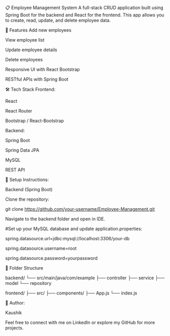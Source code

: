 📋 Employee Management System
A full-stack CRUD application built using Spring Boot for the backend and React for the frontend. This app allows you to create, read, update, and delete employee data.

🚀 Features
Add new employees

View employee list

Update employee details

Delete employees

Responsive UI with React Bootstrap

RESTful APIs with Spring Boot

🛠️ Tech Stack
Frontend:

React

React Router

Bootstrap / React-Bootstrap

Backend:

Spring Boot

Spring Data JPA

MySQL

REST API

🔧 Setup Instructions:

Backend (Spring Boot)

Clone the repository:

git clone https://github.com/your-username/Employee-Management.git

Navigate to the backend folder and open in IDE.

#Set up your MySQL database and update application.properties:

spring.datasource.url=jdbc:mysql://localhost:3306/your-db

spring.datasource.username=root

spring.datasource.password=yourpassword



📂 Folder Structure

backend/
  └── src/main/java/com/example
      ├── controller
      ├── service
      ├── model
      └── repository

frontend/
  ├── src/
      ├── components/
      ├── App.js
      └── index.js
      
🙌 Author:

Kaushik

Feel free to connect with me on LinkedIn or explore my GitHub for more projects.
